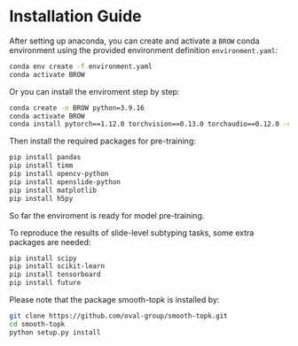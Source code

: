 Installation Guide
===========
After setting up anaconda, you can create and activate a `BROW` conda environment using the provided environment definition `environment.yaml`:
```bash
conda env create -f environment.yaml
conda activate BROW
```
Or you can install the enviroment step by step:

```bash
conda create -n BROW python=3.9.16
conda activate BROW
conda install pytorch==1.12.0 torchvision==0.13.0 torchaudio==0.12.0 -c pytorch
```
Then install the required packages for pre-training:
```bash
pip install pandas 
pip install timm
pip install opencv-python
pip install openslide-python
pip install matplotlib
pip install h5py
```
So far the enviroment is ready for model pre-training.

To reproduce the results of slide-level subtyping tasks, some extra packages are needed:
```bash
pip install scipy 
pip install scikit-learn
pip install tensorboard 
pip install future
```
Please note that the package smooth-topk is installed by:
```bash
git clone https://github.com/oval-group/smooth-topk.git
cd smooth-topk
python setup.py install
```
